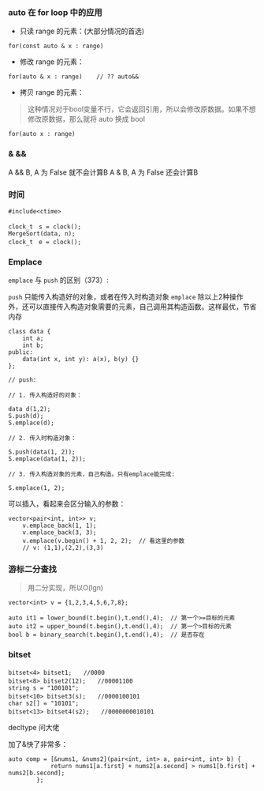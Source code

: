 ### auto 在 for loop 中的应用

- 只读 range 的元素：(大部分情况的首选)

```
for(const auto & x : range)
```
- 修改 range 的元素：

```
for(auto & x : range)    // ?? auto&& 
```
- 拷贝 range 的元素：

> 这种情况对于bool变量不行，它会返回引用，所以会修改原数据。如果不想修改原数据，那么就将 auto 换成 bool

```
for(auto x : range)
```

### &  &&

A && B, A 为 False 就不会计算B
A & B, A 为 False 还会计算B

### 时间

```
#include<ctime>

clock_t　s = clock();
MergeSort(data, n);
clock_t　e = clock();
```

### Emplace

```emplace``` 与 ```push``` 的区别（373）:

```push``` 只能传入构造好的对象，或者在传入时构造对象
```emplace``` 除以上2种操作外，还可以直接传入构造对象需要的元素，自己调用其构造函数。这样最优，节省内存
 
```
class data {
	int a;
	int b;
public:
	data(int x, int y): a(x), b(y) {}
};

// push:

// 1. 传入构造好的对象：

data d(1,2);
S.push(d);
S.emplace(d);

// 2. 传入时构造对象：

S.push(data(1, 2));
S.emplace(data(1, 2));

// 3. 传入构造对象的元素，自己构造。只有emplace能完成:

S.emplace(1, 2);
```

可以插入，看起来会区分输入的参数：

```
vector<pair<int, int>> v;
    v.emplace_back(1, 1);
    v.emplace_back(3, 3);
    v.emplace(v.begin() + 1, 2, 2);  // 看这里的参数
    // v: (1,1),(2,2),(3,3)
```

### 游标二分查找

> 用二分实现，所以O(lgn)

```
vector<int> v = {1,2,3,4,5,6,7,8};

auto it1 = lower_bound(t.begin(),t.end(),4);  // 第一个>=目标的元素
auto it2 = upper_bound(t.begin(),t.end(),4);  // 第一个>目标的元素
bool b = binary_search(t.begin(),t.end(),4);  // 是否存在
```

### bitset

```
bitset<4> bitset1;　　//0000
bitset<8> bitset2(12);　　//00001100
string s = "100101";
bitset<10> bitset3(s);　　//0000100101
char s2[] = "10101";
bitset<13> bitset4(s2);　　//0000000010101
```



decltype 问大佬

加了&快了非常多：

```
auto comp = [&nums1, &nums2](pair<int, int> a, pair<int, int> b) {
            return nums1[a.first] + nums2[a.second] > nums1[b.first] + nums2[b.second];
        };
```